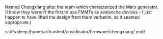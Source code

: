 
Named Chengxiang after the team which characterized the Marx generator. (I know they weren't the first to use FMMTs as avalanche devices - I just happen to have lifted the design from them verbatim, so it seemed appropriate.)


sshfs deep:/home/arthurdent/covidinator/firmware/chengxiang/ mnt/
